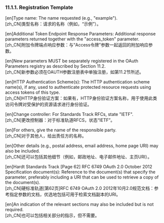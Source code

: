 ### 11.1.1. Registration Template  

[en]Type name: The name requested (e.g., "example").  
[zh_CN]类型名称：请求的名称（例如，“示例”）。  
  

[en]Additional Token Endpoint Response Parameters: Additional response parameters returned together with the "access_token" parameter.  
[zh_CN]附加令牌端点响应参数：与“Access令牌”参数一起返回的附加响应参数。  
  

[en]New parameters MUST be separately registered in the OAuth Parameters registry as described by Section 11.2.  
[zh_CN]新参数必须在OAUTH参数注册表中单独注册，如第11.2节所述。  
  

[en]HTTP Authentication Scheme(s): The HTTP authentication scheme name(s), if any, used to authenticate protected resource requests using access tokens of this type.  
[zh_CN]HTTP身份验证方案：如果有，HTTP身份验证方案名称，用于使用此类访问令牌对受保护的资源请求进行身份验证。  
  

[en]Change controller: For Standards Track RFCs, state "IETF".  
[zh_CN]更改控制器：对于标准轨道RFCS，状态“IETF”。  
  

[en]For others, give the name of the responsible party.  
[zh_CN]对于其他人，给出责任方的名称。  
  

[en]Other details (e.g., postal address, email address, home page URI) may also be included.  
[zh_CN]还可以包括其他细节（例如，邮政地址、电子邮件地址、主页URI）。  
  

[en]Hardt Standards Track [Page 62] RFC 6749 OAuth 2.0 October 2012 Specification document(s): Reference to the document(s) that specify the parameter, preferably including a URI that can be used to retrieve a copy of the document(s).  
[zh_CN]硬标准轨道[第62页]RFC 6749 OAuth 2.0 2012年10月2.0规范文档：参考指定参数的文档，优选地包括可用于检索文档副本的URI。  
  

[en]An indication of the relevant sections may also be included but is not required.  
[zh_CN]也可以包括相关部分的指示，但不需要。  
  



